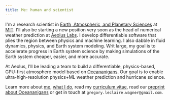 ```yaml
---
title: Me: human and scientist
---
```


I'm a research scientist in [Earth, Atmospheric, and Planetary Sciences] at [MIT].
I'll also be starting a new position very soon as the head of numerical weather prediction at [Aeolus Labs].
I develop differentiable software that plies the region between physics and machine learning.
I also dabble in fluid dynamics, physics, and Earth system modeling.
Writ large, my goal is to accelerate progress in Earth system science by making simulations of the Earth system cheaper, easier, and more accurate.

At Aeolus, I'll be leading a team to build a differentiable, physics-based, GPU-first atmosphere model based on [Oceananigans].
Our goal is to enable ultra-high-resolution physics+ML weather prediction and hurricane science.

Learn more about [me], [what I do], read my [curriculum vitae], read our [preprint about Oceananigans](oceananigans-paper)
or get in touch at `gregory.leclaire.wagner@gmail.com`.

[Aeolus Labs]: https://aeolus.earth/
[Oceananigans]: https://github.com/CliMA/Oceananigans.jl
[Earth, Atmospheric, and Planetary Sciences]: https://eapsweb.mit.edu
[Climate Modeling Alliance]: https://clima.caltech.edu
[curriculum vitae]: https://glwagner.github.io/assets/pdf/glw-curriculum-vitae.pdf
[me]: https://glwagner.github.io/about/
[what I do]: https://glwagner.github.io/work/
[MIT]: http://www.mit.edu
[oceananigans-paper]: https://glwagner.github.io/assets/pdf/Oceananigans.pdf
